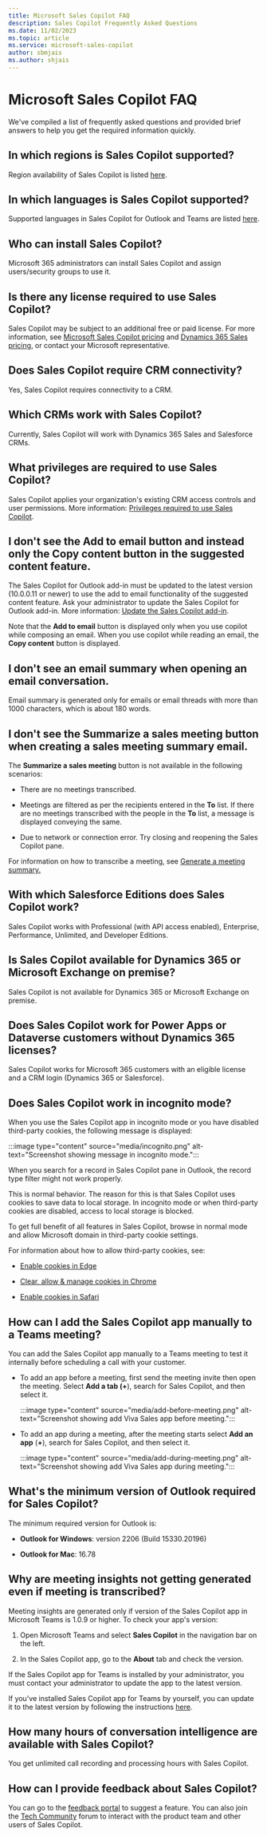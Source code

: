 ```yaml
---
title: Microsoft Sales Copilot FAQ
description: Sales Copilot Frequently Asked Questions
ms.date: 11/02/2023
ms.topic: article
ms.service: microsoft-sales-copilot
author: sbmjais
ms.author: shjais
---
```


# Microsoft Sales Copilot FAQ

We've compiled a list of frequently asked questions and provided brief answers to help you get the required information quickly.

## In which regions is Sales Copilot supported?

Region availability of Sales Copilot is listed [here](introduction.md#region-availability).

## In which languages is Sales Copilot supported?

Supported languages in Sales Copilot for Outlook and Teams are listed [here](supported-languages.md).

## Who can install Sales Copilot?

Microsoft 365 administrators can install Sales Copilot and assign users/security groups to use it.

## Is there any license required to use Sales Copilot?

Sales Copilot may be subject to an additional free or paid license. For more information, see [Microsoft Sales Copilot pricing](https://www.microsoft.com/ai/microsoft-sales-copilot#featuresandpricing) and [Dynamics 365 Sales pricing](https://dynamics.microsoft.com/pricing/#Sales), or contact your Microsoft representative.

## Does Sales Copilot require CRM connectivity?

Yes, Sales Copilot requires connectivity to a CRM.

## Which CRMs work with Sales Copilot?

Currently, Sales Copilot will work with Dynamics 365 Sales and Salesforce CRMs.

## What privileges are required to use Sales Copilot?

Sales Copilot applies your organization's existing CRM access controls and user permissions. More information: [Privileges required to use Sales Copilot](install-viva-sales.md#privileges-required-to-use-sales-copilot).

## I don't see the Add to email button and instead only the Copy content button in the suggested content feature.

The Sales Copilot for Outlook add-in must be updated to the latest version (10.0.0.11 or newer) to use the add to email functionality of the suggested content feature. Ask your administrator to update the Sales Copilot for Outlook add-in. More information: [Update the Sales Copilot add-in](install-viva-sales-as-an-integrated-app.md#update-the-sales-copilot-add-in).

Note that the **Add to email** button is displayed only when you use copilot while composing an email. When you use copilot while reading an email, the **Copy content** button is displayed.

## I don't see an email summary when opening an email conversation.

Email summary is generated only for emails or email threads with more than 1000 characters, which is about 180 words.

## I don't see the Summarize a sales meeting button when creating a sales meeting summary email.

The **Summarize a sales meeting** button is not available in the following scenarios:

- There are no meetings transcribed.

- Meetings are filtered as per the recipients entered in the **To** list. If there are no meetings transcribed with the people in the **To** list, a message is displayed conveying the same.

- Due to network or connection error. Try closing and reopening the Sales Copilot pane.

For information on how to transcribe a meeting, see [Generate a meeting summary.](generate-meeting-summary.md)

## With which Salesforce Editions does Sales Copilot work?

Sales Copilot works with Professional (with API access enabled), Enterprise, Performance, Unlimited, and Developer Editions.

## Is Sales Copilot available for Dynamics 365 or Microsoft Exchange on premise?

Sales Copilot is not available for Dynamics 365 or Microsoft Exchange on premise.

## Does Sales Copilot work for Power Apps or Dataverse customers without Dynamics 365 licenses?

Sales Copilot works for Microsoft 365 customers with an eligible license and a CRM login (Dynamics 365 or Salesforce).

## Does Sales Copilot work in incognito mode?

When you use the Sales Copilot app in incognito mode or you have disabled third-party cookies, the following message is displayed:

:::image type="content" source="media/incognito.png" alt-text="Screenshot showing message in incognito mode.":::

When you search for a record in Sales Copilot pane in Outlook, the record type filter might not work properly.

This is normal behavior. The reason for this is that Sales Copilot uses cookies to save data to local storage. In incognito mode or when third-party cookies are disabled, access to local storage is blocked.

To get full benefit of all features in Sales Copilot, browse in normal mode and allow Microsoft domain in third-party cookie settings.

For information about how to allow third-party cookies, see:

- [Enable cookies in Edge](https://support.microsoft.com/office/enable-cookies-6b018d22-1d24-43d9-8543-3d35ddb2cb52)

- [Clear, allow & manage cookies in Chrome](https://support.google.com/chrome/answer/95647)

- [Enable cookies in Safari](https://support.apple.com/guide/safari/ibrw850f6c51/mac)

## How can I add the Sales Copilot app manually to a Teams meeting?

You can add the Sales Copilot app manually to a Teams meeting to test it internally before scheduling a call with your customer.

- To add an app before a meeting, first send the meeting invite then open the meeting. Select **Add a tab **(**+**), search for Sales Copilot, and then select it.

    :::image type="content" source="media/add-before-meeting.png" alt-text="Screenshot showing add Viva Sales app before meeting.":::

- To add an app during a meeting, after the meeting starts select **Add an app** (**+**), search for Sales Copilot, and then select it.

    :::image type="content" source="media/add-during-meeting.png" alt-text="Screenshot showing add Viva Sales app during meeting.":::

## What's the minimum version of Outlook required for Sales Copilot?

The minimum required version for Outlook is:

- **Outlook for Windows**: version 2206 (Build 15330.20196)

- **Outlook for Mac**: 16.78

## Why are meeting insights not getting generated even if meeting is transcribed?

Meeting insights are generated only if version of the Sales Copilot app in Microsoft Teams is 1.0.9 or higher. To check your app's version:

1. Open Microsoft Teams and select **Sales Copilot** in the navigation bar on the left.

1. In the Sales Copilot app, go to the **About** tab and check the version.

If the Sales Copilot app for Teams is installed by your administrator, you must contact your administrator to update the app to the latest version.

If you've installed Sales Copilot app for Teams by yourself, you can update it to the latest version by following the instructions [here](https://support.microsoft.com/office/update-an-app-3d53d136-5c5d-4dfa-9602-01e6fdd8015b).

## How many hours of conversation intelligence are available with Sales Copilot?

You get unlimited call recording and processing hours with Sales Copilot.

## How can I provide feedback about Sales Copilot?

You can go to the [feedback portal](https://feedbackportal.microsoft.com/feedback/forum/7fcacc26-460c-ed11-b83d-000d3a4d91d1) to suggest a feature. You can also join the [Tech Community](https://techcommunity.microsoft.com/t5/viva-sales/bd-p/VivaSales) forum to interact with the product team and other users of Sales Copilot.
